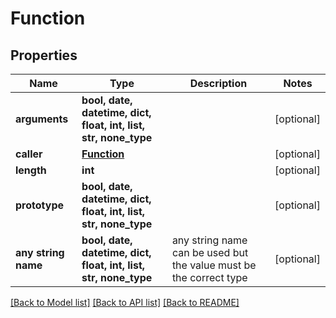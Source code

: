 # Function


## Properties
Name | Type | Description | Notes
------------ | ------------- | ------------- | -------------
**arguments** | **bool, date, datetime, dict, float, int, list, str, none_type** |  | [optional] 
**caller** | [**Function**](Function.md) |  | [optional] 
**length** | **int** |  | [optional] 
**prototype** | **bool, date, datetime, dict, float, int, list, str, none_type** |  | [optional] 
**any string name** | **bool, date, datetime, dict, float, int, list, str, none_type** | any string name can be used but the value must be the correct type | [optional]

[[Back to Model list]](../README.md#documentation-for-models) [[Back to API list]](../README.md#documentation-for-api-endpoints) [[Back to README]](../README.md)


